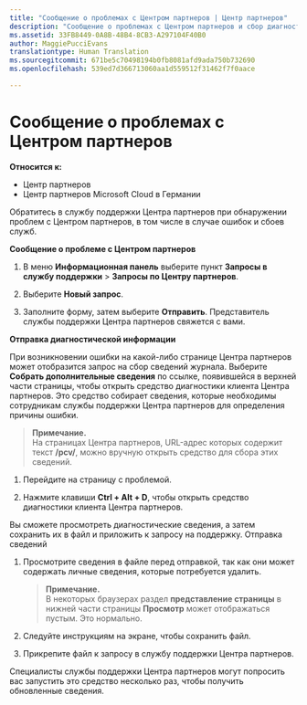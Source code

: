```yaml
---
title: "Сообщение о проблемах с Центром партнеров | Центр партнеров"
description: "Сообщение о проблемах с Центром партнеров и сбор диагностической информации для сотрудников службы поддержки."
ms.assetid: 33FB8449-0A8B-48B4-8CB3-A297104F40B0
author: MaggiePucciEvans
translationtype: Human Translation
ms.sourcegitcommit: 671be5c70498194b0fb8081afd9ada750b732690
ms.openlocfilehash: 539ed7d366713060aa1d559512f31462f7f0aace

---
```


# Сообщение о проблемах с Центром партнеров

**Относится к:**

-  Центр партнеров
-  Центр партнеров Microsoft Cloud в Германии

Обратитесь в службу поддержки Центра партнеров при обнаружении проблем с Центром партнеров, в том числе в случае ошибок и сбоев служб.

**Сообщение о проблеме с Центром партнеров**

1.  В меню **Информационная панель** выберите пункт **Запросы в службу поддержки** &gt; **Запросы по Центру партнеров**.

2.  Выберите **Новый запрос**.

3.  Заполните форму, затем выберите **Отправить**. Представитель службы поддержки Центра партнеров свяжется с вами.

**Отправка диагностической информации**

При возникновении ошибки на какой-либо странице Центра партнеров может отобразится запрос на сбор сведений журнала. Выберите **Собрать дополнительные сведения** по ссылке, появившейся в верхней части страницы, чтобы открыть средство диагностики клиента Центра партнеров. Это средство собирает сведения, которые необходимы сотрудникам службы поддержки Центра партнеров для определения причины ошибки. 

>**Примечание.**<br>
На страницах Центра партнеров, URL-адрес которых содержит текст **/pcv/**, можно вручную открыть средство для сбора этих сведений.

1.  Перейдите на страницу с проблемой.

2.  Нажмите клавиши **Ctrl + Alt + D**, чтобы открыть средство диагностики клиента Центра партнеров.

Вы сможете просмотреть диагностические сведения, а затем сохранить их в файл и приложить к запросу на поддержку. Отправка сведений

1.  Просмотрите сведения в файле перед отправкой, так как они может содержать личные сведения, которые потребуется удалить. 

    >**Примечание.**<br>
    В некоторых браузерах раздел **представление страницы** в нижней части страницы **Просмотр** может отображаться пустым. Это нормально.

2.  Следуйте инструкциям на экране, чтобы сохранить файл.

3.  Прикрепите файл к запросу в службу поддержки Центра партнеров.

Специалисты службы поддержки Центра партнеров могут попросить вас запустить это средство несколько раз, чтобы получить обновленные сведения.




<!--HONumber=Jan17_HO3-->


